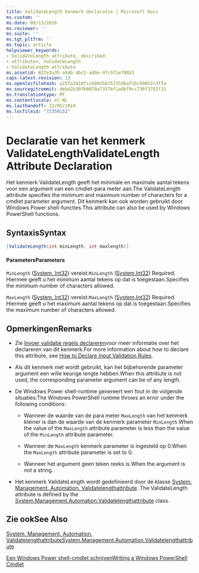```yaml
---
title: ValidateLength kenmerk declaratie | Microsoft Docs
ms.custom: ''
ms.date: 09/13/2016
ms.reviewer: ''
ms.suite: ''
ms.tgt_pltfrm: ''
ms.topic: article
helpviewer_keywords:
- ValidateLength attribute, described
- attributes, ValidateLength
- ValidateLength attribute
ms.assetid: 82fe3a35-a94b-4bc1-ad9e-dfc5f1e788b3
caps.latest.revision: 13
ms.openlocfilehash: a25fa2410fcc6803563573596af1bc99052c3ffa
ms.sourcegitcommit: debd2b38fb8070a7357bf1a4bf9cc736f3702f31
ms.translationtype: MT
ms.contentlocale: nl-NL
ms.lasthandoff: 12/05/2019
ms.locfileid: "72359152"
---
```

# <a name="validatelength-attribute-declaration"></a><span data-ttu-id="1b022-102">Declaratie van het kenmerk ValidateLength</span><span class="sxs-lookup"><span data-stu-id="1b022-102">ValidateLength Attribute Declaration</span></span>

<span data-ttu-id="1b022-103">Het kenmerk ValidateLength geeft het minimale en maximale aantal tekens voor een argument van een cmdlet-para meter aan.</span><span class="sxs-lookup"><span data-stu-id="1b022-103">The ValidateLength attribute specifies the minimum and maximum number of characters for a cmdlet parameter argument.</span></span> <span data-ttu-id="1b022-104">Dit kenmerk kan ook worden gebruikt door Windows Power shell-functies.</span><span class="sxs-lookup"><span data-stu-id="1b022-104">This attribute can also be used by Windows PowerShell functions.</span></span>

## <a name="syntax"></a><span data-ttu-id="1b022-105">Syntaxis</span><span class="sxs-lookup"><span data-stu-id="1b022-105">Syntax</span></span>

```csharp
[ValidateLength(int minLength, int maxlength)]
```

#### <a name="parameters"></a><span data-ttu-id="1b022-106">Parameters</span><span class="sxs-lookup"><span data-stu-id="1b022-106">Parameters</span></span>

<span data-ttu-id="1b022-107">`MinLength` ([System. Int32](/dotnet/api/System.Int32)) vereist.</span><span class="sxs-lookup"><span data-stu-id="1b022-107">`MinLength` ([System.Int32](/dotnet/api/System.Int32)) Required.</span></span> <span data-ttu-id="1b022-108">Hiermee geeft u het minimum aantal tekens op dat is toegestaan.</span><span class="sxs-lookup"><span data-stu-id="1b022-108">Specifies the minimum number of characters allowed.</span></span>

<span data-ttu-id="1b022-109">`MaxLength` ([System. Int32](/dotnet/api/System.Int32)) vereist.</span><span class="sxs-lookup"><span data-stu-id="1b022-109">`MaxLength` ([System.Int32](/dotnet/api/System.Int32)) Required.</span></span> <span data-ttu-id="1b022-110">Hiermee geeft u het maximum aantal tekens op dat is toegestaan.</span><span class="sxs-lookup"><span data-stu-id="1b022-110">Specifies the maximum number of characters allowed.</span></span>

## <a name="remarks"></a><span data-ttu-id="1b022-111">Opmerkingen</span><span class="sxs-lookup"><span data-stu-id="1b022-111">Remarks</span></span>

- <span data-ttu-id="1b022-112">Zie [Invoer validatie regels declareren](./how-to-validate-parameter-input.md)voor meer informatie over het declareren van dit kenmerk.</span><span class="sxs-lookup"><span data-stu-id="1b022-112">For more information about how to declare this attribute, see [How to Declare Input Validation Rules](./how-to-validate-parameter-input.md).</span></span>

- <span data-ttu-id="1b022-113">Als dit kenmerk niet wordt gebruikt, kan het bijbehorende parameter argument een wille keurige lengte hebben.</span><span class="sxs-lookup"><span data-stu-id="1b022-113">When this attribute is not used, the corresponding parameter argument can be of any length.</span></span>

- <span data-ttu-id="1b022-114">De Windows Power shell-runtime genereert een fout in de volgende situaties:</span><span class="sxs-lookup"><span data-stu-id="1b022-114">The Windows PowerShell runtime throws an error under the following conditions:</span></span>

    - <span data-ttu-id="1b022-115">Wanneer de waarde van de para meter `MaxLength` van het kenmerk kleiner is dan de waarde van de kenmerk parameter `MinLength`.</span><span class="sxs-lookup"><span data-stu-id="1b022-115">When the value of the `MaxLength` attribute parameter is less than the value of the `MinLength` attribute parameter.</span></span>

    - <span data-ttu-id="1b022-116">Wanneer de `MaxLength` kenmerk parameter is ingesteld op 0.</span><span class="sxs-lookup"><span data-stu-id="1b022-116">When the `MaxLength` attribute parameter is set to 0.</span></span>

    - <span data-ttu-id="1b022-117">Wanneer het argument geen teken reeks is.</span><span class="sxs-lookup"><span data-stu-id="1b022-117">When the argument is not a string.</span></span>

- <span data-ttu-id="1b022-118">Het kenmerk ValidateLength wordt gedefinieerd door de klasse [System. Management. Automation. Validatelengthattribute](/dotnet/api/System.Management.Automation.ValidateLengthAttribute) .</span><span class="sxs-lookup"><span data-stu-id="1b022-118">The ValidateLength attribute is defined by the [System.Management.Automation.Validatelengthattribute](/dotnet/api/System.Management.Automation.ValidateLengthAttribute) class.</span></span>

## <a name="see-also"></a><span data-ttu-id="1b022-119">Zie ook</span><span class="sxs-lookup"><span data-stu-id="1b022-119">See Also</span></span>

[<span data-ttu-id="1b022-120">System. Management. Automation. Validatelengthattribute</span><span class="sxs-lookup"><span data-stu-id="1b022-120">System.Management.Automation.Validatelengthattribute</span></span>](/dotnet/api/System.Management.Automation.ValidateLengthAttribute)

[<span data-ttu-id="1b022-121">Een Windows Power shell-cmdlet schrijven</span><span class="sxs-lookup"><span data-stu-id="1b022-121">Writing a Windows PowerShell Cmdlet</span></span>](./writing-a-windows-powershell-cmdlet.md)
